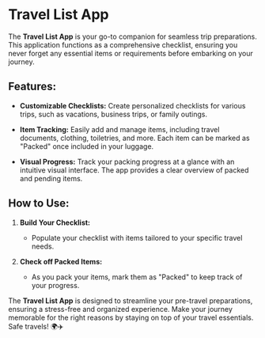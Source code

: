 # Travel List App

The **Travel List App** is your go-to companion for seamless trip preparations. This application functions as a comprehensive checklist, ensuring you never forget any essential items or requirements before embarking on your journey.

## Features:

- **Customizable Checklists:** Create personalized checklists for various trips, such as vacations, business trips, or family outings.

- **Item Tracking:** Easily add and manage items, including travel documents, clothing, toiletries, and more. Each item can be marked as "Packed" once included in your luggage.

- **Visual Progress:** Track your packing progress at a glance with an intuitive visual interface. The app provides a clear overview of packed and pending items.

## How to Use:

1. **Build Your Checklist:**
   - Populate your checklist with items tailored to your specific travel needs.

2. **Check off Packed Items:**
   - As you pack your items, mark them as "Packed" to keep track of your progress.

The **Travel List App** is designed to streamline your pre-travel preparations, ensuring a stress-free and organized experience. Make your journey memorable for the right reasons by staying on top of your travel essentials. Safe travels! 🌍✈️
